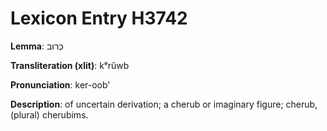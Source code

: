 # Lexicon Entry H3742

**Lemma**: כְּרוּב

**Transliteration (xlit)**: kᵉrûwb

**Pronunciation**: ker-oob'

**Description**:
of uncertain derivation; a cherub or imaginary figure; cherub, (plural) cherubims.
